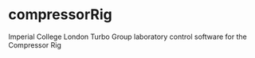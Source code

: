 # compressorRig
Imperial College London Turbo Group laboratory control software for the Compressor Rig
